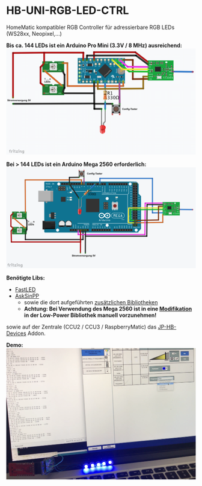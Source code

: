 # HB-UNI-RGB-LED-CTRL
HomeMatic kompatibler RGB Controller für adressierbare RGB LEDs (WS28xx, Neopixel,...)


**Bis ca. 144 LEDs ist ein Arduino Pro Mini (3.3V / 8 MHz) ausreichend:**
![wiring_ProMini](Images/wiring_ProMini.png)

**Bei > 144 LEDs ist ein Arduino Mega 2560 erforderlich:**
![wiring_2560](Images/wiring_2560.png)


**Benötigte Libs:**
 - [FastLED](https://github.com/FastLED/FastLED)
 - [AskSinPP](https://github.com/pa-pa/AskSinPP)
   - sowie die dort aufgeführten [zusätzlichen Bibliotheken](https://github.com/pa-pa/AskSinPP#required-additional-arduino-libraries)
   - **Achtung: Bei Verwendung des Mega 2560 ist in eine [Modifikation](https://github.com/rocketscream/Low-Power/issues/30#issuecomment-336801240) in der Low-Power Bibliothek manuell vorzunehmen!**   

sowie auf der Zentrale (CCU2 / CCU3 / RaspberryMatic) das [JP-HB-Devices](https://github.com/jp112sdl/JP-HB-Devices-addon) Addon.
 
**Demo:**
![demo](Images/sample.png)
